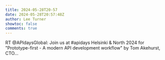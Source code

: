 ```yaml
---
title: 2024-05-28T20-57
date: 2024-05-28T20:57:48Z
author: Lee Turner
showtoc: false
comments: true
---
```


RT @APIdaysGlobal: Join us at #apidays Helsinki &amp; North 2024 for "Prototype-first - A modern API development workflow" by Tom Akehurst, CTO…

